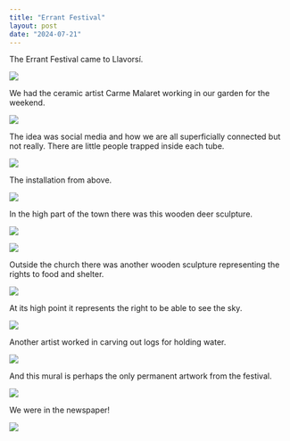 ```yaml
---
title: "Errant Festival"
layout: post
date: "2024-07-21"
---
```


The Errant Festival came to Llavorsí.

![](/assets/images/2024/1000025592.jpg)

We had the ceramic artist Carme Malaret working in our garden for the weekend.

![](/assets/images/2024/1000025551.jpg)

The idea was social media and how we are all superficially connected but not really. There are little people trapped inside each tube.

![](/assets/images/2024/1000025548.jpg)

The installation from above.

![](/assets/images/2024/1000025566.jpg)

In the high part of the town there was this wooden deer sculpture.

![](/assets/images/2024/1000025628.jpg)

![](/assets/images/2024/1000025622.jpg)

Outside the church there was another wooden sculpture representing the rights to food and shelter. 

![](/assets/images/2024/1000025661.jpg)

At its high point it represents the right to be able to see the sky.

![](/assets/images/2024/1000025649.jpg)

Another artist worked in carving out logs for holding water.

![](/assets/images/2024/1000025683.jpg)

And this mural is perhaps the only permanent artwork from the festival.

![](/assets/images/2024/1000025619.jpg)

We were in the newspaper!

![](/assets/images/2024/1000025545.jpg)
